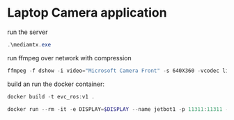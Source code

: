 # Laptop Camera application

run the server
```powershell
.\mediamtx.exe
```

run ffmpeg over network with compression
```powershell
ffmpeg -f dshow -i video="Microsoft Camera Front" -s 640X360 -vcodec libx264 -preset ultrafast -tune zerolatency -pix_fmt yuv420p -r 15 -g 30 -f rtsp -rtsp_transport udp rtsp://localhost:8554/mystream
```

build an run the docker container:
```powershell
docker build -t evc_ros:v1 .
```
```powershell
docker run --rm -it -e DISPLAY=$DISPLAY --name jetbot1 -p 11311:11311 -p 45100-45101:45100-45101 -v "C:\Users\marti\Documents\TUe_EmbeddedSystems\5LIA0_EmbeddedVisualControl\evc_group_4:/home/robot/evc" evc_ros:v1
```
